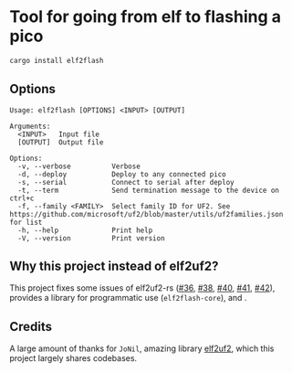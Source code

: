 # Tool for going from elf to flashing a pico

```bash
cargo install elf2flash
```

## Options
```
Usage: elf2flash [OPTIONS] <INPUT> [OUTPUT]

Arguments:
  <INPUT>   Input file
  [OUTPUT]  Output file

Options:
  -v, --verbose          Verbose
  -d, --deploy           Deploy to any connected pico
  -s, --serial           Connect to serial after deploy
  -t, --term             Send termination message to the device on ctrl+c
  -f, --family <FAMILY>  Select family ID for UF2. See https://github.com/microsoft/uf2/blob/master/utils/uf2families.json for list
  -h, --help             Print help
  -V, --version          Print version
```

## Why this project instead of elf2uf2?
This project fixes some issues of elf2uf2-rs ([#36](https://github.com/JoNil/elf2uf2-rs/pull/36), [#38](https://github.com/JoNil/elf2uf2-rs/issues/38), [#40](https://github.com/JoNil/elf2uf2-rs/issues/40), [#41](https://github.com/JoNil/elf2uf2-rs/pull/41), [#42](https://github.com/JoNil/elf2uf2-rs/pull/42)), provides a library for programmatic use (`elf2flash-core`), and .

## Credits
A large amount of thanks for `JoNil`, amazing library [elf2uf2](https://github.com/JoNil/elf2uf2-rs), which this project largely shares codebases.
